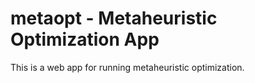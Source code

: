 # metaopt - Metaheuristic Optimization App

This is a web app for running metaheuristic optimization.
